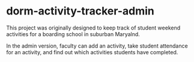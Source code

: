 # dorm-activity-tracker-admin

This project was originally designed to keep track of student weekend activities for a boarding school in suburban Maryalnd.

In the admin version, faculty can add an activity, take student attendance for an activity, and find out which activities
students have completed.
